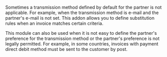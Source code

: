 Sometimes a transmission method defined by default for the partner is
not applicable. For example, when the transmission method is e-mail and
the partner's e-mail is not set. This addon allows you to define
substitution rules when an invoice matches certain criteria.

This module can also be used when it is not easy to define the partner's
preference for the transmission method or the partner's preference is
not legally permitted. For example, in some countries, invoices with
payment direct debit method must be sent to the customer by post.
